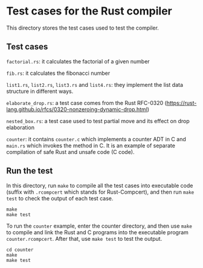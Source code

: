 # Test cases for the Rust compiler 

This directory stores the test cases used to test the compiler.

## Test cases

`factorial.rs`: it calculates the factorial of a given number

`fib.rs`: it calculates the fibonacci number

`list1.rs`, `list2.rs`, `list3.rs` and `list4.rs`: they implement the list data structure in different ways.

`elaborate_drop.rs`: a test case comes from the Rust RFC-0320 (https://rust-lang.github.io/rfcs/0320-nonzeroing-dynamic-drop.html)

`nested_box.rs`: a test case used to test partial move and its effect on drop elaboration

`counter`: it contains `counter.c` which implements a counter ADT in C and `main.rs` which invokes the method in C. It is an example of  separate compilation of safe Rust and unsafe code (C code).

## Run the test

In this directory, run `make` to compile all the test cases into executable code (suffix with `.rcompcert` which stands for Rust-Compcert), and then run `make test` to check the output of each test case.

```
make
make test
```

To run the `counter` example, enter the counter directory, and then use `make` to compile and link the Rust and C programs into the executable program `counter.rcompcert`. After that, use `make test` to test the output.

```
cd counter
make
make test
```
